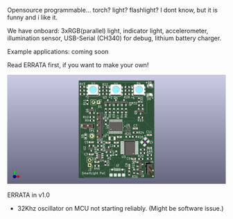 Opensource programmable... torch? light? flashlight? I dont know, but it is funny and i like it.

We have onboard:
3xRGB(parallel) light, indicator light, accelerometer, illumination sensor, USB-Serial (CH340) for debug, lithium battery charger.

Example applications: coming soon

Read ERRATA first, if you want to make your own!

![v1 prototype](https://github.com/nuclearcat/opensourcetorch/blob/master/SMARTLIGHT.png?raw=true)

ERRATA in v1.0   
* 32Khz oscillator on MCU not starting reliably. (Might be software issue.)
  
